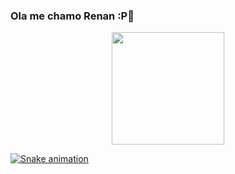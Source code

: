 ### Ola me chamo Renan :P👋
 
 
 <div align="center">
  <a href="https://github.com/RenanDevelop">
  <img height="180em" src="https://github-readme-stats.vercel.app/api?username=RenanDevelop&show_icons=true&theme=dracula&include_all_commits=true&count_private=true"/>
  
</div>

 
 ![Snake animation](https://github.com/Renandevelop/Renandevelop/blob/output/github-contribution-grid-snake.svg)
